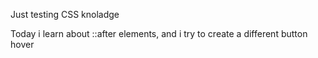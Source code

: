 Just testing CSS knoladge

Today i learn about ::after elements, and i try to create a different button hover